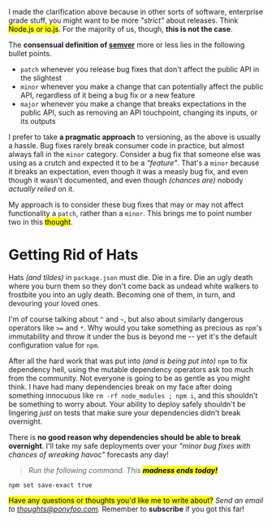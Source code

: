 I made the clarification above because in other sorts of software, enterprise grade stuff, you might want to be more _"strict"_ about releases. Think <mark>Node.js or io.js</mark>. For the majority of us, though, **this is not the case**.

The **consensual definition of [semver][2]** more or less lies in the following bullet points.

- `patch` whenever you release bug fixes that don't affect the public API in the slightest
- `minor` whenever you make a change that can potentially affect the public API, regardless of it being a bug fix or a new feature
- `major` whenever you make a change that breaks expectations in the public API, such as removing an API touchpoint, changing its inputs, or its outputs

I prefer to take **a pragmatic approach** to versioning, as the above is usually a hassle. Bug fixes rarely break consumer code in practice, but almost always fall in the `minor` category. Consider a bug fix that someone else was using as a crutch and expected it to be a _"feature"_. That's a `minor` because it breaks an expectation, even though it was a measly bug fix, and even though it wasn't documented, and even though _(chances are)_ nobody _actually relied_ on it.

My approach is to consider these bug fixes that may or may not affect functionality a `patch`, rather than a `minor`. This brings me to point number two in this <mark>thought</mark>.

# Getting Rid of Hats

Hats _(and tildes)_ in `package.json` must die. Die in a fire. Die an ugly death where you burn them so they don't come back as undead white walkers to frostbite you into an ugly death. Becoming one of them, in turn, and devouring your loved ones.

I'm of course talking about `^` and `~`, but also about similarly dangerous operators like `>=` and `*`. Why would you take something as precious as `npm`'s immutability and throw it under the bus is beyond me -- yet it's the default configuration value for `npm`.

After all the hard work that was put into _(and is being put into)_ `npm` to fix dependency hell, using the mutable dependency operators ask too much from the community. Not everyone is going to be as gentle as you might think. I have had many dependencies break on my face after doing something innocuous like `rm -rf node_modules ; npm i`, and this shouldn't be something to worry about. Your ability to deploy safely shouldn't be lingering _just_ on tests that make sure your dependencies didn't break overnight.

There is **no good reason why dependencies should be able to break overnight**. I'll take my safe deployments over your _"minor bug fixes with chances of wreaking havoc"_ forecasts any day!

> _Run the following command. This <mark>**madness ends today!**</mark>_

```shell
npm set save-exact true
```

<mark>Have any questions or thoughts you'd like me to write about?</mark> _Send an email to [thoughts@ponyfoo.com][1]._ Remember to **subscribe** if you got this far!

[1]: mailto:thoughts@ponyfoo.com "Send me your questions and feedback!"
[2]: http://semver.org/ "SemVer has a specification"
